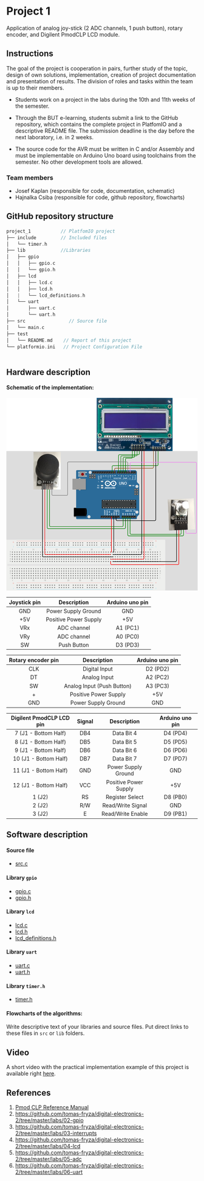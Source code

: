 # Project 1

Application of analog joy-stick (2 ADC channels, 1 push button), rotary encoder, and Digilent PmodCLP LCD module.

## Instructions

The goal of the project is cooperation in pairs, further study of the topic, design of own solutions, implementation, creation of project documentation and presentation of results. The division of roles and tasks within the team is up to their members.

* Students work on a project in the labs during the 10th and 11th weeks of the semester.

* Through the BUT e-learning, students submit a link to the GitHub repository, which contains the complete project in PlatfomIO and a descriptive README file. The submission deadline is the day before the next laboratory, i.e. in 2 weeks.

* The source code for the AVR must be written in C and/or Assembly and must be implementable on Arduino Uno board using toolchains from the semester. No other development tools are allowed.

### Team members

* Josef Kaplan (responsible for code, documentation, schematic)
* Hajnalka Csiba (responsible for code, github repository, flowcharts)

## GitHub repository structure

   ```c
   project_1           // PlatfomIO project
   ├── include         // Included files
   │   └── timer.h
   ├── lib             //Libraries
   │   ├── gpio
   │   │   ├── gpio.c
   │   │   └── gpio.h
   │   ├── lcd
   │   │   ├── lcd.c
   │   │   ├── lcd.h
   │   |   └── lcd_definitions.h
   │   └── uart
   │       ├── uart.c
   │       └── uart.h
   ├── src                // Source file
   │   └── main.c
   ├── test
   │   └── README.md    // Report of this project
   └── platformio.ini   // Project Configuration File
         
   ```

## Hardware description

#### Schematic of the implementation:

![your figure](schema.png)

| **Joystick pin** | **Description** | **Arduino uno pin** |
| :-: | :-: | :-: |
| GND | Power Supply Ground | GND |
| +5V | Positive Power Supply | +5V |
| VRx | ADC channel | A1 (PC1) |
| VRy | ADC channel | A0 (PC0) |
| SW | Push Button | D3 (PD3) |

| **Rotary encoder pin** | **Description** | **Arduino uno pin** |
| :-: | :-: | :-: |
| CLK | Digital Input | D2 (PD2) |
| DT | Analog Input | A2 (PC2) |
| SW | Analog Input (Push Button) | A3 (PC3) |
| + | Positive Power Supply | +5V |
| GND | Power Supply Ground | GND |

| **Digilent PmodCLP LCD pin** | **Signal** | **Description** | **Arduino uno pin** |
| :-: | :-: | :-: | :-: |
| 7 (J1 - Bottom Half) | DB4 | Data Bit 4 | D4 (PD4) |
| 8 (J1 - Bottom Half) | DB5 | Data Bit 5 | D5 (PD5) |
| 9 (J1 - Bottom Half) | DB6 | Data Bit 6 | D6 (PD6) |
| 10 (J1 - Bottom Half) | DB7 | Data Bit 7 | D7 (PD7) |
| 11 (J1 - Bottom Half) | GND | Power Supply Ground | GND |
| 12 (J1 - Bottom Half) | VCC | Positive Power Supply | +5V |
| 1 (J2) | RS | Register Select | D8 (PB0) |
| 2 (J2) | R/W | Read/Write Signal | GND |
| 3 (J2) | E | Read/Write Enable | D9 (PB1) |



## Software description

#### Source file

* [src.c](https://github.com/xcsiba01/digital-electronics2/blob/main/project_1/src/main.c)

#### Library `gpio`

* [gpio.c](https://github.com/xcsiba01/digital-electronics2/blob/main/project_1/lib/gpio/gpio.c)
* [gpio.h](https://github.com/xcsiba01/digital-electronics2/blob/main/project_1/lib/gpio/gpio.h)

#### Library `lcd`

* [lcd.c](https://github.com/xcsiba01/digital-electronics2/blob/main/project_1/lib/lcd/lcd.c)
* [lcd.h](https://github.com/xcsiba01/digital-electronics2/blob/main/project_1/lib/lcd/lcd.h)
* [lcd_definitions.h](https://github.com/xcsiba01/digital-electronics2/blob/main/project_1/lib/lcd/lcd_definitions.h)

#### Library `uart`

* [uart.c](https://github.com/xcsiba01/digital-electronics2/blob/main/project_1/lib/uart/uart.c)
* [uart.h](https://github.com/xcsiba01/digital-electronics2/blob/main/project_1/lib/uart/uart.h)

#### Library `timer.h`

* [timer.h](https://github.com/xcsiba01/digital-electronics2/blob/main/project_1/include/timer.h)

#### Flowcharts of the algorithms:

Write descriptive text of your libraries and source files. Put direct links to these files in `src` or `lib` folders.

## Video

A short video with the practical implementation example of this project is available right [here](https://www.youtube.com/watch?v=BsZNbVuyCBM).

## References

1. [Pmod CLP Reference Manual](https://digilent.com/reference/pmod/pmodclp/reference-manual?redirect=1)
2. https://github.com/tomas-fryza/digital-electronics-2/tree/master/labs/02-gpio
3. https://github.com/tomas-fryza/digital-electronics-2/tree/master/labs/03-interrupts
4. https://github.com/tomas-fryza/digital-electronics-2/tree/master/labs/04-lcd
5. https://github.com/tomas-fryza/digital-electronics-2/tree/master/labs/05-adc
6. https://github.com/tomas-fryza/digital-electronics-2/tree/master/labs/06-uart
